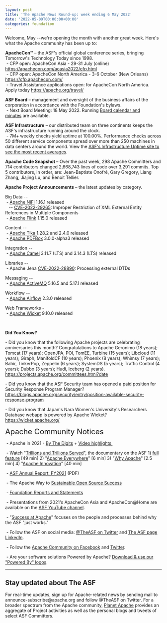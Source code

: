 ```yaml
---
layout: post
title: 'The Apache News Round-up: week ending 6 May 2022'
date: '2022-05-09T00:00:00+00:00'
categories: foundation
---
```

<p></p><p></p><p>Welcome, May --we're opening the month with another great week. Here's what the Apache community has been up to:</p><p></p><p></p><p></p><p><span style="font-weight: 700;"><span class="il">ApacheCon</span>™</span>&nbsp;– the ASF's official global conference series, bringing Tomorrow's Technology Today since 1998.<br>&nbsp;- CFP open: ApacheCon Asia - 29-31 July (online) <a target="_blank" class="c-link" data-stringify-link="https://apachecon.com/acasia2022/cfp.html" data-sk="tooltip_parent" href="https://apachecon.com/acasia2022/cfp.html" rel="noopener noreferrer" tabindex="-1" data-remove-tab-index="true">https://apachecon.com/acasia2022/cfp.html</a><br>&nbsp;- CFP open: ApacheCon North America - 3-6 October (New Orleans) <a href="https://cfp.apachecon.com/" target="_blank">https://cfp.apachecon.com/</a> <br>&nbsp;- Travel Assistance applications open: for ApacheCon North America. Apply today <a target="_blank" class="c-link" data-stringify-link="https://apache.org/travel/" data-sk="tooltip_parent" href="https://apache.org/travel/" rel="noopener noreferrer">https://apache.org/travel/</a></p><p><span style="font-weight: 700;">ASF Board</span>&nbsp;– management and oversight of the business affairs of the corporation in accordance with the Foundation's bylaws.<br>&nbsp;- Next Board Meeting: 18 May 2022. Running&nbsp;<a href="https://apache.org/foundation/board/calendar.html" target="_blank">Board calendar and minutes</a>&nbsp;are available. <br></p><p></p><p><span style="font-weight: 700;">ASF Infrastructure</span>&nbsp;– our distributed team on three continents keeps the ASF's infrastructure running around the clock.<br>&nbsp;- 7M+ weekly checks yield uptime at 100.00%. Performance checks across 50 different service components spread over more than 250 machines in data centers around the world. View the&nbsp;<a href="http://www.apache.org/uptime/" target="_blank">ASF's Infrastructure Uptime site to see the most recent averages</a>. <br></p><p><span style="font-weight: 700;">Apache Code Snapshot&nbsp;</span>– Over the past week, 298 Apache Committers and 714 contributors changed 2,668,743 lines of code over 3,291 commits. Top 5 contributors, in order, are: Jean-Baptiste Onofré, Gary Gregory, Liang Zhang, Jiajing Lu, and Benoit Tellier.&nbsp; <br></p><p><span style="font-weight: 700;"></span></p><p><span style="font-weight: 700;">Apache Project Announcements</span>&nbsp;– the latest updates by category.</p>Big Data --<br>&nbsp;- <a href="https://nifi.apache.org/" target="_blank">Apache </a><span class="il"><a href="https://nifi.apache.org/" target="_blank">NiFi</a></span> 1.16.1 released <br>&nbsp;&nbsp; -- <a href="https://s.apache.org/wxvpe" target="_blank">CVE-2022-29265</a>: Improper Restriction of XML External Entity References in Multiple Components&nbsp; <br>&nbsp;- <a href="https://flink.apache.org/" target="_blank">Apache </a><span class="il"><a href="https://flink.apache.org/" target="_blank">Flink</a></span> 1.15.0 released&nbsp;<p></p><p>Content --<br>&nbsp;- <a href="https://tika.apache.org/" target="_blank">Apache </a><span class="il"><a href="https://tika.apache.org/" target="_blank">Tika</a></span><a href="https://tika.apache.org/" target="_blank"> </a>1.28.2 and 2.4.0 released&nbsp; <br>&nbsp;- <a href="https://pdfbox.apache.org/" target="_blank">Apache </a><span class="il"><a href="https://pdfbox.apache.org/" target="_blank">PDFBox</a></span> 3.0.0-alpha3 released&nbsp;</p><p>Integration --<br>
&nbsp;- <a href="https://camel.apache.org/" target="_blank">Apache </a><span class="il"><a href="https://camel.apache.org/" target="_blank">Camel</a></span> 3.11.7 (LTS) and 3.14.3 (LTS) released <br>
</p><p>Libraries --<br>&nbsp;- Apache <span class="il">Jena</span> <a href="https://s.apache.org/u4htv" target="_blank">CVE-2022-28890</a>: Processing external DTDs</p><p>Messaging --<br>&nbsp;-&nbsp;<a href="https://activemq.apache.org/" target="_blank">Apache </a><span class="il"><a href="https://activemq.apache.org/" target="_blank">ActiveMQ</a></span> 5.16.5 and 5.17.1 released <br></p><span class="il">Workflow</span> --<br>&nbsp;- <span class="il"></span><a href="https://airflow.apache.org/" target="_blank">Apache </a><span class="il"><a href="https://airflow.apache.org/" target="_blank">Airflow</a></span> 2.3.0 released <br><p></p><span class="il">Web Frameworks - </span><span class="il"><br>&nbsp;- </span><a href="https://wicket.apache.org/" target="_blank">Apache </a><span class="il"><a href="https://wicket.apache.org/" target="_blank">Wicket</a></span> 9.10.0 released <span class="il"></span><p><br></p><p><span style="font-weight: 700;"></span></p><p><span style="font-weight: 700;">Did You Know?</span><br></p><p>- Did you know that the following Apache projects are celebrating 
anniversaries this month? Congratulations to Apache Geronimo (18 years);
 Tomcat (17 years); OpenJPA, POI, TomEE, Turbine (15 years); Libcloud 
(11 years); Giraph, ManifoldCF (10 years); Phoenix (8 years); Whimsy (7 
years); Bahir, TinkerPop, Zeppelin (6 years); SystemDS (5 years); 
Traffic Control (4 years); Dubbo (3 years); Hudi, Iceberg (2 years). <a target="_blank" class="c-link" data-stringify-link="https://projects.apache.org/committees.html?date" data-sk="tooltip_parent" href="https://projects.apache.org/committees.html?date" rel="noopener noreferrer" tabindex="-1" data-remove-tab-index="true">https://projects.apache.org/committees.html?date</a><span class="c-mrkdwn__br" data-stringify-type="paragraph-break"></span></p><p>- Did you know that the ASF Security team has opened a paid position for Security Response Program Manager? <a target="_blank" class="c-link" data-stringify-link="https://blogs.apache.org/security/entry/position-available-security-response-program" data-sk="tooltip_parent" href="https://blogs.apache.org/security/entry/position-available-security-response-program" rel="noopener noreferrer">https://blogs.apache.org/security/entry/position-available-security-response-program</a></p><p>- Did you know that Japan's Nara Women's University's Researchers Database webapp is powered by Apache Wicket? <a target="_blank" class="c-link" data-stringify-link="https://wicket.apache.org/" data-sk="tooltip_parent" href="https://wicket.apache.org/" rel="noopener noreferrer">https://wicket.apache.org/</a></p><p><span style="font-size: 24px;">Apache Community Notices</span><br></p><p>&nbsp;- Apache in 2021 -&nbsp;<a href="https://s.apache.org/Apache2021Digits" target="_blank">By The Digits</a>&nbsp;+&nbsp;<a href="https://youtu.be/GU0SV_2tWkU" target="_blank">Video highlights&nbsp;</a></p><p>&nbsp;- Watch "<a href="https://www.youtube.com/watch?v=JUt2nb0mgwg" target="_blank" style="background-color: rgb(255, 255, 255);">Trillions and Trillions Served</a>", the documentary on the ASF 1)&nbsp;<a href="https://www.youtube.com/watch?v=JUt2nb0mgwg" target="_blank" style="background-color: rgb(255, 255, 255);">full feature</a>&nbsp;[49 min] 2) "<a href="https://www.youtube.com/watch?v=nXtIti9jMFI" target="_blank" style="background-color: rgb(255, 255, 255);">Apache Everywhere</a>" [6 min] 3) "<a href="https://www.youtube.com/watch?v=YM5dLvNatRs" target="_blank" style="background-color: rgb(255, 255, 255);">Why Apache</a>" [2.5 min] 4)&nbsp;"<a href="https://www.youtube.com/watch?v=qkvqJaX4S50" target="_blank" style="background-color: rgb(255, 255, 255);">Apache Innovation</a>" [40 min]&nbsp;</p><p>&nbsp;- <a href="https://www.apache.org/foundation/docs/FY2021AnnualReport.pdf" target="_blank">ASF Annual Report: FY2021</a> (PDF)</p><p>&nbsp;- The Apache Way to&nbsp;<a href="https://s.apache.org/GhnI" target="_blank">Sustainable Open Source Success</a>&nbsp;</p><p>&nbsp;-&nbsp;<a href="http://www.apache.org/foundation/reports.html" target="_blank">Foundation Reports and Statements</a><br></p><p>&nbsp;- Presentations from 2021's ApacheCon Asia and ApacheCon@Home are available on the&nbsp;<a href="https://www.youtube.com/c/TheApacheFoundation/" target="_blank" style="background-color: rgb(255, 255, 255);">ASF YouTube channel</a>.</p><p>&nbsp;- "<a href="https://blogs.apache.org/foundation/category/SuccessAtApache" target="_blank">Success at Apache</a>" focuses on the people and processes behind why the ASF "just works."&nbsp;<br></p><div><p>&nbsp;- Follow the ASF on social media:&nbsp;<a href="https://twitter.com/TheASF" target="_blank" style="background-color: rgb(255, 255, 255);">@TheASF on Twitter</a>&nbsp;and&nbsp;<a href="https://www.linkedin.com/company/the-apache-software-foundation" target="_blank" style="background-color: rgb(255, 255, 255);">The ASF page LinkedIn</a>.&nbsp;<br></p></div><div><p>&nbsp;- Follow the&nbsp;<a href="https://www.facebook.com/ApacheSoftwareFoundation/" target="_blank">Apache Community on Facebook</a>&nbsp;and&nbsp;<a href="https://twitter.com/ApacheCommunity" target="_blank">Twitter</a>.&nbsp;</p></div><div>&nbsp;- Are your software solutions Powered by Apache?&nbsp;<a href="http://www.apache.org/foundation/press/kit/#poweredby" target="_blank">Download &amp; use our "Powered By" logos</a>.<br></div><p><span class="LrzXr"></span><span class="LrzXr"></span></p><div><hr><h2>Stay updated about The ASF</h2><p>For real-time updates, sign up for Apache-related news by sending mail to announce-subscribe@apache.org and follow @TheASF on Twitter. For a broader spectrum from the Apache community,&nbsp;<a href="https://twitter.com/PlanetApache" target="_blank">Planet Apache</a>&nbsp;provides an aggregate of Project activities as well as the personal blogs and tweets of select ASF Committers.</p></div><p></p><p></p>
